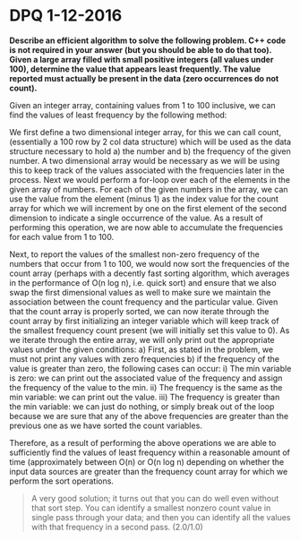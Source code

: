 # DPQ 1-12-2016

**Describe an efficient algorithm to solve the following problem. C++ code is not required in your answer (but you should be able to do that too). Given a large array filled with small positive integers (all values under 100), determine the value that appears least frequently. The value reported must actually be present in the data (zero occurrences do not count).**

Given an integer array, containing values from 1 to 100 inclusive, we can find the values of least frequency by the following method:

We first define a two dimensional integer array, for this we can call count, (essentially a 100 row by 2 col data structure) which will be used as the data structure necessary to hold a) the number and b) the frequency of the given number. A two dimensional array would be necessary as we will be using this to keep track of the values associated with the frequencies later in the process. Next we would perform a for-loop over each of the elements in the given array of numbers. For each of the given numbers in the array, we can use the value from the element (minus 1) as the index value for the count array for which we will increment by one on the first element of the second dimension to indicate a single occurrence of the value. As a result of performing this operation, we are now able to accumulate the frequencies for each value from 1 to 100.

Next, to report the values of the smallest non-zero frequency of the numbers that occur from 1 to 100, we would now sort the frequencies of the count array (perhaps with a decently fast sorting algorithm, which averages in the performance of O(n log n), i.e. quick sort) and ensure that we also swap the first dimensional values as well to make sure we maintain the association between the count frequency and the particular value. Given that the count array is properly sorted, we can now iterate through the count array by first initializing an integer variable which will keep track of the smallest frequency count present (we will initially set this value to 0). As we iterate through the entire array, we will only print out the appropriate values under the given conditions:
      a) First, as stated in the problem, we must not print any values with zero frequencies
      b) if the frequency of the value is greater than zero, the following cases can occur:
         i) The min variable is zero: we can print out the associated value of the frequency and assign the frequency of the value to the min.
         ii) The frequency is the same as the min variable: we can print out the value.
         iii) The frequency is greater than the min variable: we can just do nothing, or simply break out of the loop because we are sure that any of the above frequencies are greater than the previous one as we have sorted the count variables.

Therefore, as a result of performing the above operations we are able to sufficiently find the values of least frequency within a reasonable amount of time (approximately between O(n) or O(n log n) depending on whether the input data sources are greater than the frequency count array for which we perform the sort operations.

> A very good solution; it turns out that you can do well even without that sort step. You can identify a smallest nonzero count value in single pass through your data; and then you can identify all the values with that frequency in a second pass. (2.0/1.0)
